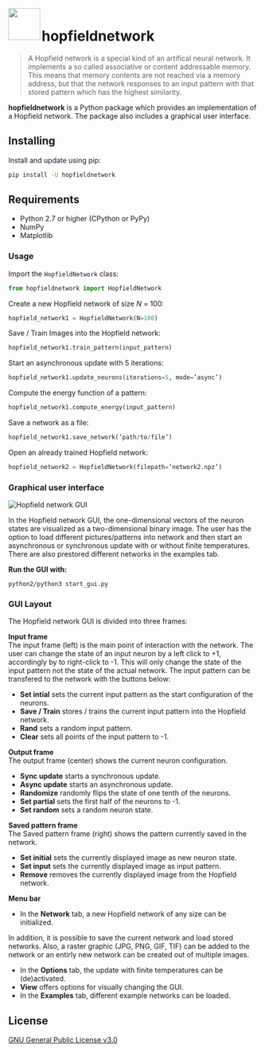 <img src="hopfieldnetwork/icon/icon.svg" width="64" height="64" align="left"/>

# hopfieldnetwork

> A Hopfield network is a special kind of an artifical neural network. It implements a
> so called associative or content addressable memory. This means that memory contents
> are not reached via a memory address, but that the network responses to an input
> pattern with that stored pattern which has the highest similarity.

**hopfieldnetwork** is a Python package which provides an implementation of a Hopfield network. The package also includes a graphical user interface.

## Installing

Install and update using pip:

``` sh
pip install -U hopfieldnetwork
```

## Requirements

* Python 2.7 or higher (CPython or PyPy)
* NumPy
* Matplotlib

### Usage

Import the `HopfieldNetwork` class:

``` python
from hopfieldnetwork import HopfieldNetwork
```

Create a new Hopfield network of size _N_ = 100:

``` python
hopfield_network1 = HopfieldNetwork(N=100)
```

Save / Train Images into the Hopfield network:

``` python
hopfield_network1.train_pattern(input_pattern)
```

Start an asynchronous update with 5 iterations:

``` python
hopfield_network1.update_neurons(iterations=5, mode=’async’)
```

Compute the energy function of a pattern:

``` python
hopfield_network1.compute_energy(input_pattern)
```

Save a network as a file:

``` python
hopfield_network1.save_network(’path/to/file’)
```

Open an already trained Hopfield network:

``` python
hopfield_network2 = HopfieldNetwork(filepath=’network2.npz’)
```

### Graphical user interface

![Hopfield network GUI](examples/project4/latex/images/gui_screenshot.png?raw=true)

In the Hopfield network GUI, the one-dimensional vectors of the neuron states are visualized as a two-dimensional binary image. The user has the option to load different pictures/patterns into network and then start an asynchronous or synchronous update with or without finite temperatures. There are also prestored different networks in the examples tab.

**Run the GUI with:**

    python2/python3 start_gui.py

### GUI Layout

The Hopfield network GUI is divided into three frames:

**Input frame**\
The input frame (left) is the main point of interaction with the network. The user can change the state of an input neuron by a left click to +1, accordingly by to right-click to -1. This will only change the state of the input pattern not the state of the actual network. The input pattern can be transfered to the network with the buttons below:

* **Set intial** sets the current input pattern as the start configuration of the neurons.
* **Save / Train** stores / trains the current input pattern into the Hopfield network.
* **Rand** sets a random input pattern.
* **Clear** sets all points of the input pattern to -1.

**Output frame**\
The output frame (center) shows the current neuron configuration.

* **Sync update** starts a synchronous update.
* **Async update** starts an asynchronous update.
* **Randomize** randomly flips the state of one tenth of the neurons.
* **Set partial** sets the first half of the neurons to -1.
* **Set random** sets a random neuron state.

**Saved pattern frame**\
The Saved pattern frame (right) shows the pattern currently saved in the network.

* **Set initial** sets the currently displayed image as new neuron state.
* **Set input** sets the currently displayed image as input pattern.
* **Remove** removes the currently displayed image from the Hopfield network.

**Menu bar**

* In the **Network** tab, a new Hopfield network of any size can be initialized.

In addition, it is possible to save the current network and load stored networks. Also, a raster graphic (JPG, PNG, GIF, TIF) can be added to the network or an entirly new network can be created out of multiple images.

* In the **Options** tab, the update with finite temperatures can be (de)activated.
* **View** offers options for visually changing the GUI.
* In the **Examples** tab, different example networks can be loaded.

## License

[GNU General Public License v3.0](https://github.com/andreasfelix/hopfieldnetwork/blob/master/LICENSE)

